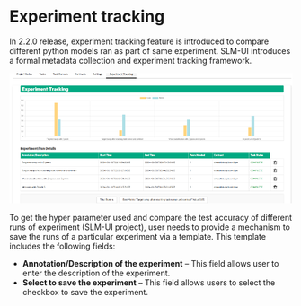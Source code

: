 # Experiment tracking

In 2.2.0 release, experiment tracking feature is introduced to compare different python models ran as part of same experiment. SLM-UI introduces a formal metadata collection and experiment tracking framework.

![Experiment Tracking](GUID-279F77EB-D49D-406A-A710-851AD388FDF6-high.png)

To get the hyper parameter used and compare the test accuracy of different runs of experiment \(SLM-UI project\), user needs to provide a mechanism to save the runs of a particular experiment via a template. This template includes the following fields:

-   **Annotation/Description of the experiment** – This field allows user to enter the description of the experiment.
-   **Select to save the experiment** – This field allows users to select the checkbox to save the experiment.

